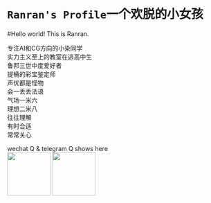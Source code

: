 # `Ranran's Profile`一个欢脱的小女孩

#Hello world! This is Ranran.

专注AI和CG方向的小染同学<br>
实力主义至上的教室在逃高中生<br>
鲁邦三世中度爱好者<br>
提桶的彩宝鉴定师<br>
声优都是怪物<br>
会一丢丢法语<br>
气场一米六<br>
理想二米八<br>
往往理解<br>
有时合适<br>
常常关心<br>

wechat Q & telegram Q shows here<br>
<image src="https://github.com/KatelynLyu/telegram-wechat/blob/main/%E5%BE%AE%E4%BF%A1%E5%A4%B4%E5%83%8F.jpeg" width="100px">
<image src="https://github.com/KatelynLyu/telegram-wechat/blob/main/telegramimage.jpg" width="100px">
